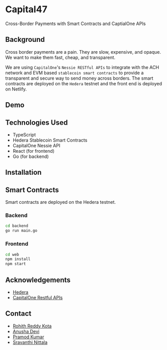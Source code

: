 # Capital47
Cross-Border Payments with Smart Contracts and CaptialOne APIs

## Background

Cross border payments are a pain. They are slow, expensive, and opaque. We want to make them fast, cheap, and transparent. 

We are using `CapitalOne`'s `Nessie RESTful APIs` to integrate with the ACH network and EVM based `stablecoin smart contracts` to provide a transparent and secure way to send money across borders. The smart contracts are deployed on the `Hedera` testnet and the front end is deployed on Netlify.

## Demo

<!-- todo -->

## Technologies Used

- TypeScript
- Hedera Stablecoin Smart Contracts
- CapitalOne Nessie API
- React (for frontend)
- Go (for backend)

## Installation

## Smart Contracts

Smart contracts are deployed on the Hedera testnet.

### Backend

```bash
cd backend
go run main.go
```

### Frontend

```bash
cd web
npm install
npm start
```

## Acknowledgements

- [Hedera](https://hedera.com/)
- [CapitalOne Restful APIs](http://api.nessieisreal.com/)

## Contact

- [Rohith Reddy Kota](https://www.linkedin.com/in/rohithreddykota/)
- [Anusha Devi](https://www.linkedin.com/in/anushareddykota/)
- [Pramod Kumar](https://www.linkedin.com/in/pramod-kumar-undrakonda/)
- [Sravanthi Nittala](https://www.linkedin.com/in/sravanthi-nittala/)
